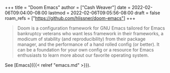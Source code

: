 +++
title = "Doom Emacs"
author = ["Cash Weaver"]
date = 2022-02-06T09:04:00-08:00
lastmod = 2022-02-06T09:05:56-08:00
draft = false
roam_refs = ["https://github.com/hlissner/doom-emacs"]
+++

> Doom is a configuration framework for GNU Emacs tailored for Emacs bankruptcy veterans who want less framework in their frameworks, a modicum of stability (and reproducibility) from their package manager, and the performance of a hand rolled config (or better). It can be a foundation for your own config or a resource for Emacs enthusiasts to learn more about our favorite operating system.

See [Emacs]({{< relref "emacs.md" >}}).
